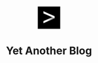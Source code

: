<p align="center">
  <a href="https://stonex.netlify.com/">
    <img alt="SToneX" src="/content/assets/logo.png" width="60" />
  </a>
</p>
<h1 align="center">
  Yet Another Blog
</h1>
